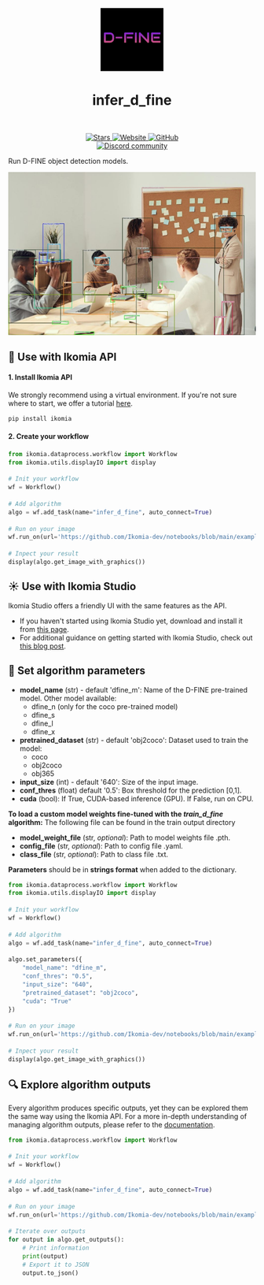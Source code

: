 <div align="center">
  <img src="images/icon.png" alt="Algorithm icon">
  <h1 align="center">infer_d_fine</h1>
</div>
<br />
<p align="center">
    <a href="https://github.com/Ikomia-hub/infer_d_fine">
        <img alt="Stars" src="https://img.shields.io/github/stars/Ikomia-hub/infer_d_fine">
    </a>
    <a href="https://app.ikomia.ai/hub/">
        <img alt="Website" src="https://img.shields.io/website/http/app.ikomia.ai/en.svg?down_color=red&down_message=offline&up_message=online">
    </a>
    <a href="https://github.com/Ikomia-hub/infer_d_fine/blob/main/LICENSE.md">
        <img alt="GitHub" src="https://img.shields.io/github/license/Ikomia-hub/infer_d_fine.svg?color=blue">
    </a>    
    <br>
    <a href="https://discord.com/invite/82Tnw9UGGc">
        <img alt="Discord community" src="https://img.shields.io/badge/Discord-white?style=social&logo=discord">
    </a> 
</p>

Run D-FINE object detection models.

![Desk object detection](https://raw.githubusercontent.com/Ikomia-hub/infer_d_fine/main/images/output.jpg)

## :rocket: Use with Ikomia API

#### 1. Install Ikomia API

We strongly recommend using a virtual environment. If you're not sure where to start, we offer a tutorial [here](https://www.ikomia.ai/blog/a-step-by-step-guide-to-creating-virtual-environments-in-python).

```sh
pip install ikomia
```

#### 2. Create your workflow

```python
from ikomia.dataprocess.workflow import Workflow
from ikomia.utils.displayIO import display

# Init your workflow
wf = Workflow()

# Add algorithm
algo = wf.add_task(name="infer_d_fine", auto_connect=True)

# Run on your image  
wf.run_on(url='https://github.com/Ikomia-dev/notebooks/blob/main/examples/img/img_people_workspace.jpg?raw=true')

# Inpect your result
display(algo.get_image_with_graphics())
```

## :sunny: Use with Ikomia Studio

Ikomia Studio offers a friendly UI with the same features as the API.
- If you haven't started using Ikomia Studio yet, download and install it from [this page](https://www.ikomia.ai/studio).
- For additional guidance on getting started with Ikomia Studio, check out [this blog post](https://www.ikomia.ai/blog/how-to-get-started-with-ikomia-studio).

## :pencil: Set algorithm parameters

- **model_name** (str) - default 'dfine_m': Name of the D-FINE pre-trained model. Other model available:
    - dfine_n (only for the coco pre-trained model)
    - dfine_s
    - dfine_l
    - dfine_x
- **pretrained_dataset** (str) - default 'obj2coco': Dataset used to train the model:
    - coco
    - obj2coco
    - obj365
- **input_size** (int) - default '640': Size of the input image.
- **conf_thres** (float) default '0.5': Box threshold for the prediction [0,1].
- **cuda** (bool): If True, CUDA-based inference (GPU). If False, run on CPU.


**To load a custom model weights fine-tuned with the _train_d_fine_ algorithm:**
The following file can be found in the train output directory
- **model_weight_file** (str, *optional*): Path to model weights file .pth. 
- **config_file** (str, *optional*): Path to config file .yaml.
- **class_file** (str, *optional*): Path to class file .txt.

**Parameters** should be in **strings format**  when added to the dictionary.

```python
from ikomia.dataprocess.workflow import Workflow
from ikomia.utils.displayIO import display

# Init your workflow
wf = Workflow()

# Add algorithm
algo = wf.add_task(name="infer_d_fine", auto_connect=True)

algo.set_parameters({
    "model_name": "dfine_m",
    "conf_thres": "0.5",
    "input_size": "640",
    "pretrained_dataset": "obj2coco",
    "cuda": "True"
})

# Run on your image  
wf.run_on(url='https://github.com/Ikomia-dev/notebooks/blob/main/examples/img/img_people_workspace.jpg?raw=true')

# Inpect your result
display(algo.get_image_with_graphics())
```

## :mag: Explore algorithm outputs

Every algorithm produces specific outputs, yet they can be explored them the same way using the Ikomia API. For a more in-depth understanding of managing algorithm outputs, please refer to the [documentation](https://ikomia-dev.github.io/python-api-documentation/advanced_guide/IO_management.html).

```python
from ikomia.dataprocess.workflow import Workflow

# Init your workflow
wf = Workflow()

# Add algorithm
algo = wf.add_task(name="infer_d_fine", auto_connect=True)

# Run on your image  
wf.run_on(url='https://github.com/Ikomia-dev/notebooks/blob/main/examples/img/img_people_workspace.jpg?raw=true')

# Iterate over outputs
for output in algo.get_outputs():
    # Print information
    print(output)
    # Export it to JSON
    output.to_json()
```
